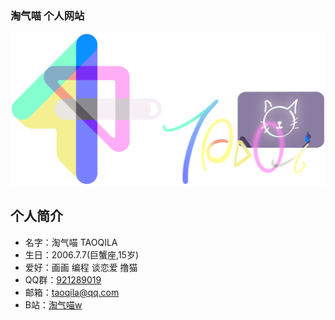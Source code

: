 ### 淘气喵 个人网站
![Headimage](https://raw.githubusercontent.com/TAOQILA/taoqila.github.io/2bd266999b6c69fb081f113164e66f91b3792036/all.png)
## 个人简介
- 名字：淘气喵 TAOQILA
- 生日：2006.7.7(巨蟹座,15岁)
- 爱好：画画 编程 谈恋爱 撸猫
- QQ群：[921289019](https://jq.qq.com/?_wv=1027&k=0yhFgJKO)
- 邮箱：taoqila@qq.com
- B站：[淘气喵w](https://space.bilibili.com/353586902)
